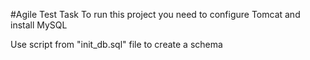 #Agile Test Task
To run this project you need to configure Tomcat and install MySQL

Use script from "init_db.sql" file to create a schema
